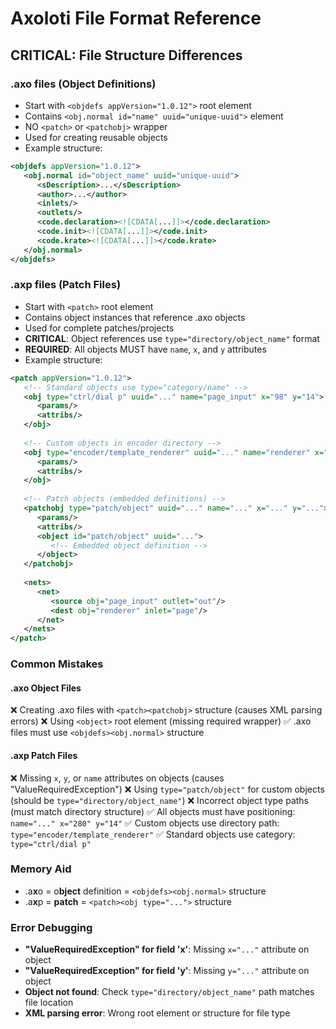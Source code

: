 # Axoloti File Format Reference

## CRITICAL: File Structure Differences

### .axo files (Object Definitions)
- Start with `<objdefs appVersion="1.0.12">` root element
- Contains `<obj.normal id="name" uuid="unique-uuid">` element
- NO `<patch>` or `<patchobj>` wrapper
- Used for creating reusable objects
- Example structure:
```xml
<objdefs appVersion="1.0.12">
   <obj.normal id="object_name" uuid="unique-uuid">
      <sDescription>...</sDescription>
      <author>...</author>
      <inlets/>
      <outlets/>
      <code.declaration><![CDATA[...]]></code.declaration>
      <code.init><![CDATA[...]]></code.init>
      <code.krate><![CDATA[...]]></code.krate>
   </obj.normal>
</objdefs>
```

### .axp files (Patch Files) 
- Start with `<patch>` root element
- Contains object instances that reference .axo objects
- Used for complete patches/projects
- **CRITICAL**: Object references use `type="directory/object_name"` format
- **REQUIRED**: All objects MUST have `name`, `x`, and `y` attributes
- Example structure:
```xml
<patch appVersion="1.0.12">
   <!-- Standard objects use type="category/name" -->
   <obj type="ctrl/dial p" uuid="..." name="page_input" x="98" y="14">
      <params/>
      <attribs/>
   </obj>
   
   <!-- Custom objects in encoder directory -->
   <obj type="encoder/template_renderer" uuid="..." name="renderer" x="280" y="14">
      <params/>
      <attribs/>
   </obj>
   
   <!-- Patch objects (embedded definitions) -->
   <patchobj type="patch/object" uuid="..." name="..." x="..." y="...">
      <params/>
      <attribs/>
      <object id="patch/object" uuid="...">
         <!-- Embedded object definition -->
      </object>
   </patchobj>
   
   <nets>
      <net>
         <source obj="page_input" outlet="out"/>
         <dest obj="renderer" inlet="page"/>
      </net>
   </nets>
</patch>
```

### Common Mistakes

#### .axo Object Files
❌ Creating .axo files with `<patch><patchobj>` structure (causes XML parsing errors)
❌ Using `<object>` root element (missing required wrapper)
✅ .axo files must use `<objdefs><obj.normal>` structure

#### .axp Patch Files
❌ Missing `x`, `y`, or `name` attributes on objects (causes "ValueRequiredException")
❌ Using `type="patch/object"` for custom objects (should be `type="directory/object_name"`)
❌ Incorrect object type paths (must match directory structure)
✅ All objects must have positioning: `name="..." x="280" y="14"`
✅ Custom objects use directory path: `type="encoder/template_renderer"`
✅ Standard objects use category: `type="ctrl/dial p"`

### Memory Aid
- .a**x**o = o**bject** definition = `<objdefs><obj.normal>` structure
- .a**x**p = **patch** = `<patch><obj type="...">` structure

### Error Debugging
- **"ValueRequiredException" for field 'x'**: Missing `x="..."` attribute on object
- **"ValueRequiredException" for field 'y'**: Missing `y="..."` attribute on object  
- **Object not found**: Check `type="directory/object_name"` path matches file location
- **XML parsing error**: Wrong root element or structure for file type 
